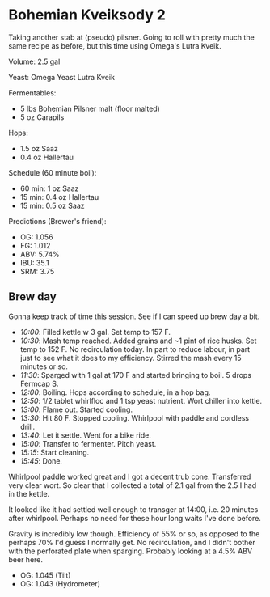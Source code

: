 # Bohemian Kveiksody 2

Taking another stab at (pseudo) pilsner. Going to roll with pretty
much the same recipe as before, but this time using Omega's Lutra
Kveik.

Volume: 2.5 gal

Yeast: Omega Yeast Lutra Kveik

Fermentables:
- 5 lbs Bohemian Pilsner malt (floor malted)
- 5 oz Carapils

Hops:
- 1.5 oz Saaz
- 0.4 oz Hallertau

Schedule (60 minute boil):
- 60 min: 1 oz Saaz
- 15 min: 0.4 oz Hallertau
- 15 min: 0.5 oz Saaz

Predictions (Brewer's friend):
- OG: 1.056
- FG: 1.012
- ABV: 5.74%
- IBU: 35.1
- SRM: 3.75

## Brew day

Gonna keep track of time this session. See if I can speed up brew day
a bit.

- *10:00*: Filled kettle w 3 gal. Set temp to 157 F.
- *10:30*: Mash temp reached. Added grains and ~1 pint of rice
   husks. Set temp to 152 F. No recirculation today. In part to reduce
   labour, in part just to see what it does to my efficiency. Stirred
   the mash every 15 minutes or so.
- *11:30*: Sparged with 1 gal at 170 F and started bringing to boil. 5
   drops Fermcap S.
- *12:00*: Boiling. Hops according to schedule, in a hop bag.
- *12:50*: 1/2 tablet whirlfloc and 1 tsp yeast nutrient. Wort chiller
   into kettle.
- *13:00*: Flame out. Started cooling.
- *13:30*: Hit 80 F. Stopped cooling. Whirlpool with paddle and
   cordless drill.
- *13:40*: Let it settle. Went for a bike ride.
- *15:00*: Transfer to fermenter. Pitch yeast.
- *15:15*: Start cleaning.
- *15:45*: Done.

Whirlpool paddle worked great and I got a decent trub cone.
Transferred very clear wort. So clear that I collected a total of 2.1
gal from the 2.5 I had in the kettle.

It looked like it had settled well enough to transger at 14:00,
i.e. 20 minutes after whirlpool. Perhaps no need for these hour long
waits I've done before.

Gravity is incredibly low though. Efficiency of 55% or so, as opposed
to the perhaps 70% I'd guess I normally get. No recirculation, and I
didn't bother with the perforated plate when sparging. Probably
looking at a 4.5% ABV beer here.

- OG: 1.045 (Tilt)
- OG: 1.043 (Hydrometer)
